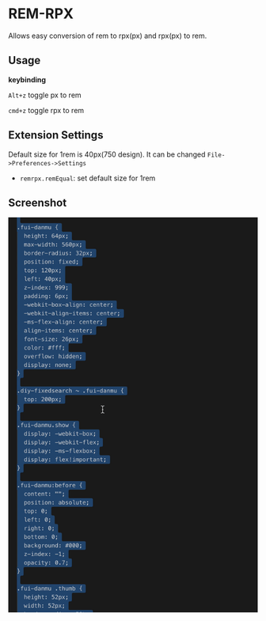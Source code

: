 # REM-RPX

Allows easy conversion of rem to rpx(px) and rpx(px) to rem.

## Usage

**keybinding**

`Alt+z` toggle px to rem

`cmd+z` toggle rpx to rem


## Extension Settings

Default size for 1rem is 40px(750 design). It can be changed `File->Preferences->Settings`

* `remrpx.remEqual`: set default size for 1rem

## Screenshot

<img src="https://raw.githubusercontent.com/icai/rem-rpx/master/demo.gif">



